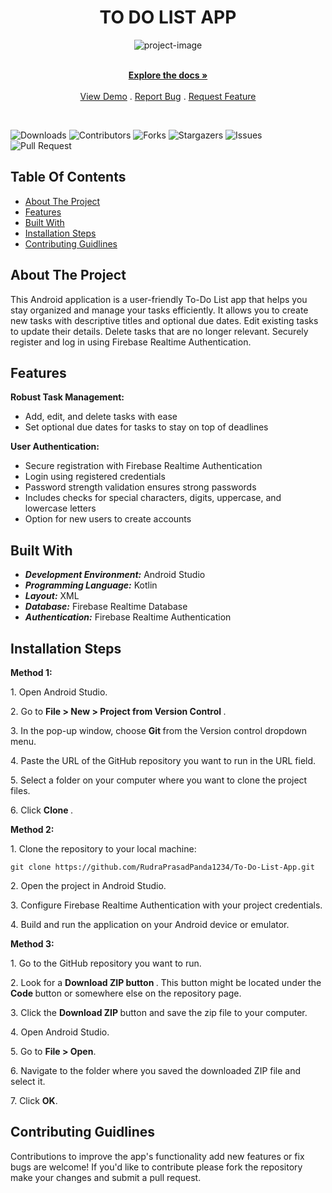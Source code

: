 <h1 align="center" id="title">TO DO LIST APP</h1>

<p align="center"><img src="https://socialify.git.ci/RudraPrasadPanda1234/To-Do-List-App/image?language=1&name=1&owner=1&pattern=Circuit%20Board&theme=Light" alt="project-image"></p>

<p align="center">
    <br/>
    <a href="https://github.com/RudraPrasadPanda1234/TO-DO-LIST-APP"><strong>Explore the docs »</strong></a>
    <br/>
    <br/>
    <a href="https://github.com/RudraPrasadPanda1234/TO-DO-LIST-APP">View Demo</a>
    .
    <a href="https://github.com/RudraPrasadPanda1234/TO-DO-LIST-APP/issues">Report Bug</a>
    .
    <a href="https://github.com/RudraPrasadPanda1234/TO-DO-LIST-APP/issues">Request Feature</a>
  </p>
</p>
<br/>

![Downloads](https://img.shields.io/github/downloads/RudraPrasadPanda1234/TO-DO-LIST-APP/total)
![Contributors](https://img.shields.io/github/contributors/RudraPrasadPanda1234/TO-DO-LIST-APP) 
![Forks](https://img.shields.io/github/forks/RudraPrasadPanda1234/TO-DO-LIST-APP?style=flatl) 
![Stargazers](https://img.shields.io/github/stars/RudraPrasadPanda1234/TO-DO-LIST-APP?style=flat) 
![Issues](https://img.shields.io/github/issues/RudraPrasadPanda1234/TO-DO-LIST-APP)
![Pull Request](https://img.shields.io/github/issues-pr/RudraPrasadPanda1234/To-Do-List-App)

## Table Of Contents
* [About The Project](#about-the-project)
* [Features](#features)
* [Built With](#built-with)
* [Installation Steps](#installation-steps)
* [Contributing Guidlines](#contributing-guidlines)

## About The Project
This Android application is a user-friendly To-Do List app that helps you stay organized and manage your tasks efficiently. It allows you to create new tasks with descriptive titles and optional due dates. Edit existing tasks to update their details. Delete tasks that are no longer relevant. Securely register and log in using Firebase Realtime Authentication.

## Features
**Robust Task Management:**
* Add, edit, and delete tasks with ease
* Set optional due dates for tasks to stay on top of deadlines
     
**User Authentication:**
* Secure registration with Firebase Realtime Authentication
* Login using registered credentials
* Password strength validation ensures strong passwords
* Includes checks for special characters, digits, uppercase, and lowercase letters
* Option for new users to create accounts

## Built With 
* ***Development Environment:*** Android Studio  
* ***Programming Language:*** Kotlin  
* ***Layout:*** XML  
* ***Database:*** Firebase Realtime Database  
* ***Authentication:*** Firebase Realtime Authentication

## Installation Steps
**Method 1:**
<p>1. Open Android Studio.</p>
<p>2. Go to <b> File > New > Project from Version Control </b>.</p>
<p>3. In the pop-up window, choose <b> Git </b>from the Version control dropdown menu.</p>
<p>4. Paste the URL of the GitHub repository you want to run in the URL field.</p>
<p>5. Select a folder on your computer where you want to clone the project files.</p>
<p>6. Click <b >Clone </b>.</p>

**Method 2:**
<p>1. Clone the repository to your local machine:</p>

```
git clone https://github.com/RudraPrasadPanda1234/To-Do-List-App.git
```

<p>2. Open the project in Android Studio.</p>
<p>3. Configure Firebase Realtime Authentication with your project credentials.</p>
<p>4. Build and run the application on your Android device or emulator.</p>

**Method 3:**
<p>1. Go to the GitHub repository you want to run.</p>
<p>2. Look for a <b> Download ZIP button </b>. This button might be located under the <b> Code </b>button or somewhere else on the repository page.</p>
<p>3. Click the <b> Download ZIP </b> button and save the zip file to your computer.</p>
<p>4. Open Android Studio.</p>
<p>5. Go to <b>File > Open</b>.</p>
<p>6. Navigate to the folder where you saved the downloaded ZIP file and select it.</p>
<p>7. Click <b> OK</b>.</p>

## Contributing Guidlines

Contributions to improve the app's functionality add new features or fix bugs are welcome! If you'd like to contribute please fork the repository make your changes and submit a pull request.   
